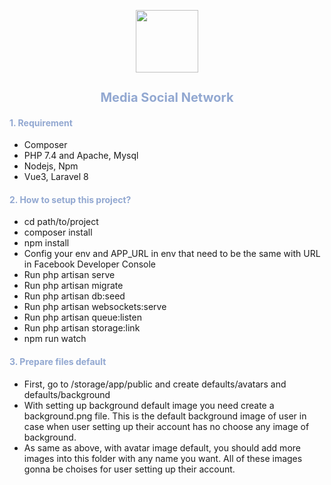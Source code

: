 <p align="center">
    <image src="./public/favicon.ico" width="100px"></image>
    <h2 style="color: #92A8D1; font-size:20px; font-family: `Niconne`, cursive" align="center">Media Social Network</h2>
</p>
<div>
<h4 style="color: #92A8D1">
    1. Requirement
</h4>
<ul>
<li>Composer</li>
<li>PHP 7.4 and Apache, Mysql</li>
<li>Nodejs, Npm</li>
<li>Vue3, Laravel 8</li>
</ul>
</div>

<h4 style="color: #92A8D1">
    2. How to setup this project?
</h4>
<ul>
<li>cd path/to/project</li>
<li>composer install</li>
<li>npm install</li>
<li>Config your env and APP_URL in env that need to be the same with URL in Facebook Developer Console</li>
<li>Run php artisan serve</li>
<li>Run php artisan migrate</li>
<li>Run php artisan db:seed</li>
<li>Run php artisan websockets:serve</li>
<li>Run php artisan queue:listen</li>
<li>Run php artisan storage:link</li>
<li>npm run watch</li>
</ul>
<h4 style="color: #92A8D1">
    3. Prepare files default
</h4>
<ul>
    <li>First, go to /storage/app/public and create defaults/avatars and defaults/background</li>
    <li>With setting up background default image you need create a background.png file. This is the default background image of user in case when user setting up their account has no choose any image of background.</li>
    <li>As same as above, with avatar image default, you should add more images into this folder with any name you want. All of these images gonna be choises for user setting up their account.</li>
</ul>
</div>
